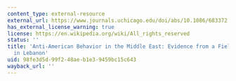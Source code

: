 ```yaml
---
content_type: external-resource
external_url: https://www.journals.uchicago.edu/doi/abs/10.1086/683372
has_external_license_warning: true
license: https://en.wikipedia.org/wiki/All_rights_reserved
status: ''
title: 'Anti-American Behavior in the Middle East: Evidence from a Field Experiment
  in Lebanon'
uid: 98fe3d5d-99f2-48ae-b1e3-9459bc15c643
wayback_url: ''
---
```

